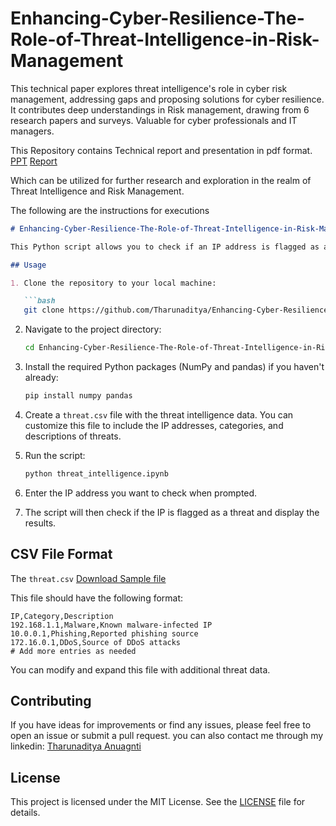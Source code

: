 # Enhancing-Cyber-Resilience-The-Role-of-Threat-Intelligence-in-Risk-Management
This technical paper explores threat intelligence's role in cyber risk management, addressing gaps and proposing solutions for cyber resilience. It contributes deep understandings in Risk management, drawing from 6 research papers and surveys. Valuable for cyber professionals and IT managers.

This Repository contains Technical report and presentation in pdf format. [PPT](https://github.com/Tharunaditya/Enhancing-Cyber-Resilience-The-Role-of-Threat-Intelligence-in-Risk-Management/blob/62ccbff886353e6100ed9eb3ac48f259913cc1f0/20P61A6206%20Threat%20Intelligence.pdf) [Report](https://github.com/Tharunaditya/Enhancing-Cyber-Resilience-The-Role-of-Threat-Intelligence-in-Risk-Management/blob/62ccbff886353e6100ed9eb3ac48f259913cc1f0/20P61A6206%20Threat%20Intelligence%20Report.pdf)

Which can be utilized for further research and exploration in the realm of Threat Intelligence and Risk Management.

The following are the instructions for executions
```markdown
# Enhancing-Cyber-Resilience-The-Role-of-Threat-Intelligence-in-Risk-Management

This Python script allows you to check if an IP address is flagged as a threat based on a threat intelligence database stored in a CSV file.

## Usage

1. Clone the repository to your local machine:

   ```bash
   git clone https://github.com/Tharunaditya/Enhancing-Cyber-Resilience-The-Role-of-Threat-Intelligence-in-Risk-Management.git
   ```

2. Navigate to the project directory:

   ```bash
   cd Enhancing-Cyber-Resilience-The-Role-of-Threat-Intelligence-in-Risk-Management
   ```

3. Install the required Python packages (NumPy and pandas) if you haven't already:

   ```bash
   pip install numpy pandas
   ```

4. Create a `threat.csv` file with the threat intelligence data. You can customize this file to include the IP addresses, categories, and descriptions of threats.

5. Run the script:

   ```bash
   python threat_intelligence.ipynb
   ```

6. Enter the IP address you want to check when prompted.

7. The script will then check if the IP is flagged as a threat and display the results.

## CSV File Format

The `threat.csv` [Download Sample file](https://github.com/Tharunaditya/Enhancing-Cyber-Resilience-The-Role-of-Threat-Intelligence-in-Risk-Management/blob/dd8955597c27a7bc0a88d4d0457c4a4396d814c6/threat.csv) 

This file should have the following format:

```
IP,Category,Description
192.168.1.1,Malware,Known malware-infected IP
10.0.0.1,Phishing,Reported phishing source
172.16.0.1,DDoS,Source of DDoS attacks
# Add more entries as needed
```

You can modify and expand this file with additional threat data.

## Contributing

If you have ideas for improvements or find any issues, please feel free to open an issue or submit a pull request. you can also contact me through my linkedin: [Tharunaditya Anuagnti](https://www.linkedin.com/in/tharunaditya-anuganti/)

## License

This project is licensed under the MIT License. See the [LICENSE](https://github.com/Tharunaditya/Enhancing-Cyber-Resilience-The-Role-of-Threat-Intelligence-in-Risk-Management/blob/d4eeadf03e477a9dec868a1a3b0c7711625e05e4/LICENSE) file for details.

